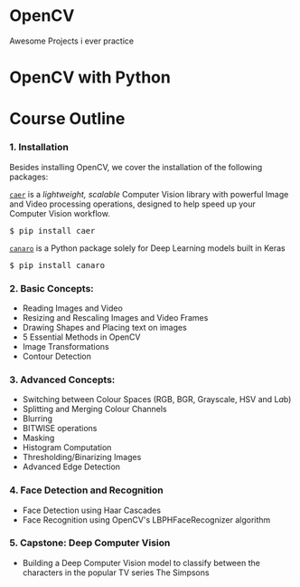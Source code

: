 # OpenCV
Awesome Projects i ever practice

# OpenCV with Python 

# Course Outline
### 1. Installation
Besides installing OpenCV, we cover the installation of the following packages:

[`caer`](https://github.com/jasmcaus/caer/) is a *lightweight, scalable* Computer Vision library with powerful Image and Video processing operations, designed to help speed up your Computer Vision workflow.
<pre>$ pip install caer</pre>

[`canaro`](https://github.com/jasmcaus/canaro) is a Python package solely for Deep Learning models built in Keras
<pre>$ pip install canaro</pre>


### 2. Basic Concepts:
- Reading Images and Video
- Resizing and Rescaling Images and Video Frames 
- Drawing Shapes and Placing text on images 
- 5 Essential Methods in OpenCV 
- Image Transformations 
- Contour Detection
    
### 3. Advanced Concepts:
- Switching between Colour Spaces (RGB, BGR, Grayscale, HSV and L*a*b) 
- Splitting and Merging Colour Channels
- Blurring 
- BITWISE operations 
- Masking 
- Histogram Computation 
- Thresholding/Binarizing Images 
- Advanced Edge Detection 
    
### 4. Face Detection and Recognition
- Face Detection using Haar Cascades 
- Face Recognition using OpenCV's LBPHFaceRecognizer algorithm 
    
### 5. Capstone: Deep Computer Vision
- Building a Deep Computer Vision model to classify between the characters in the popular TV series The Simpsons 
